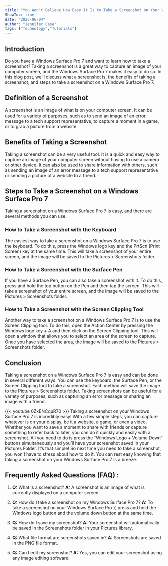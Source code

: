 ```yaml
---
title: "You Won't Believe How Easy It Is to Take a Screenshot on Your Windows Surface Pro 7!"
ShowToc: true 
date: "2023-06-04"
author: "Jennifer Case" 
tags: ["Technology","Tutorials"]
---
```

## Introduction
Do you have a Windows Surface Pro 7 and want to learn how to take a screenshot? Taking a screenshot is a great way to capture an image of your computer screen, and the Windows Surface Pro 7 makes it easy to do so. In this blog post, we’ll discuss what a screenshot is, the benefits of taking a screenshot, and steps to take a screenshot on a Windows Surface Pro 7. 

## Definition of a Screenshot
A screenshot is an image of what is on your computer screen. It can be used for a variety of purposes, such as to send an image of an error message to a tech support representative, to capture a moment in a game, or to grab a picture from a website. 

## Benefits of Taking a Screenshot
Taking a screenshot can be a very useful tool. It is a quick and easy way to capture an image of your computer screen without having to use a camera or other device. It can also be used to share information with others, such as sending an image of an error message to a tech support representative or sending a picture of a website to a friend.

## Steps to Take a Screenshot on a Windows Surface Pro 7
Taking a screenshot on a Windows Surface Pro 7 is easy, and there are several methods you can use. 

### How to Take a Screenshot with the Keyboard
The easiest way to take a screenshot on a Windows Surface Pro 7 is to use the keyboard. To do this, press the Windows logo key and the PrtScn (Print Screen) key at the same time. This will take a screenshot of your entire screen, and the image will be saved to the Pictures > Screenshots folder.

### How to Take a Screenshot with the Surface Pen
If you have a Surface Pen, you can also take a screenshot with it. To do this, press and hold the top button on the Pen and then tap the screen. This will take a screenshot of your entire screen, and the image will be saved to the Pictures > Screenshots folder.

### How to Take a Screenshot with the Screen Clipping Tool
Another way to take a screenshot on a Windows Surface Pro 7 is to use the Screen Clipping tool. To do this, open the Action Center by pressing the Windows logo key + A and then click on the Screen Clipping tool. This will open a window that allows you to select an area of the screen to capture. Once you have selected the area, the image will be saved to the Pictures > Screenshots folder.

## Conclusion
Taking a screenshot on a Windows Surface Pro 7 is easy and can be done in several different ways. You can use the keyboard, the Surface Pen, or the Screen Clipping tool to take a screenshot. Each method will save the image to the Pictures > Screenshots folder. Taking screenshots can be useful for a variety of purposes, such as capturing an error message or sharing an image with a friend.

{{< youtube 0ZxENCquR70 >}} 
Taking a screenshot on your Windows Surface Pro 7 is incredibly easy! With a few simple steps, you can capture whatever is on your display, be it a website, a game, or even a video. Whether you want to save a moment to share with friends or capture something to refer back to later, you can do it quickly and easily with a screenshot. All you need to do is press the “Windows Logo + Volume Down” buttons simultaneously and you’ll have your screenshot saved in your Pictures Folder. It’s that simple! So next time you need to take a screenshot, you won’t have to stress about how to do it. You can rest easy knowing that taking a screenshot on your Windows Surface Pro 7 is a breeze.

## Frequently Asked Questions (FAQ) :
1. **Q:** What is a screenshot? 
**A:** A screenshot is an image of what is currently displayed on a computer screen.

2. **Q:** How do I take a screenshot on my Windows Surface Pro 7? 
**A:** To take a screenshot on your Windows Surface Pro 7, press and hold the Windows logo button and the volume down button at the same time.

3. **Q:** How do I save my screenshot? 
**A:** Your screenshot will automatically be saved in the Screenshots folder in your Pictures library.

4. **Q:** What file format are screenshots saved in? 
**A:** Screenshots are saved in the PNG file format.

5. **Q:** Can I edit my screenshot? 
**A:** Yes, you can edit your screenshot using any image editing software.



